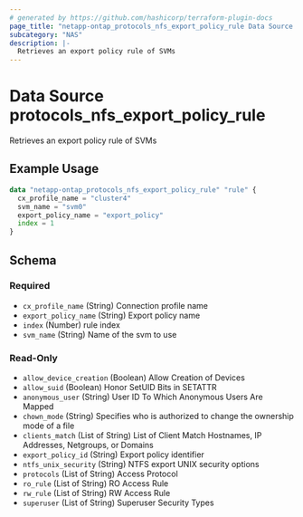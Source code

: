 ```yaml
---
# generated by https://github.com/hashicorp/terraform-plugin-docs
page_title: "netapp-ontap_protocols_nfs_export_policy_rule Data Source - terraform-provider-netapp-ontap"
subcategory: "NAS"
description: |-
  Retrieves an export policy rule of SVMs
---
```


# Data Source protocols_nfs_export_policy_rule

Retrieves an export policy rule of SVMs

## Example Usage
```terraform
data "netapp-ontap_protocols_nfs_export_policy_rule" "rule" {
  cx_profile_name = "cluster4"
  svm_name = "svm0"
  export_policy_name = "export_policy"
  index = 1
}
```



<!-- schema generated by tfplugindocs -->
## Schema

### Required

- `cx_profile_name` (String) Connection profile name
- `export_policy_name` (String) Export policy name
- `index` (Number) rule index
- `svm_name` (String) Name of the svm to use

### Read-Only

- `allow_device_creation` (Boolean) Allow Creation of Devices
- `allow_suid` (Boolean) Honor SetUID Bits in SETATTR
- `anonymous_user` (String) User ID To Which Anonymous Users Are Mapped
- `chown_mode` (String) Specifies who is authorized to change the ownership mode of a file
- `clients_match` (List of String) List of Client Match Hostnames, IP Addresses, Netgroups, or Domains
- `export_policy_id` (String) Export policy identifier
- `ntfs_unix_security` (String) NTFS export UNIX security options
- `protocols` (List of String) Access Protocol
- `ro_rule` (List of String) RO Access Rule
- `rw_rule` (List of String) RW Access Rule
- `superuser` (List of String) Superuser Security Types



